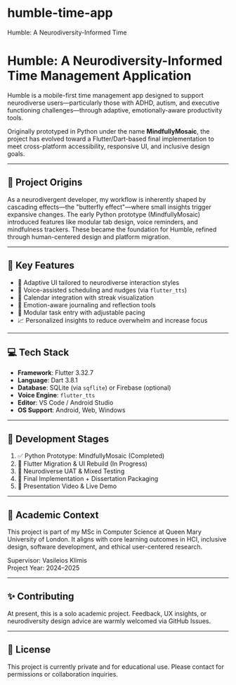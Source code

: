 # humble-time-app
Humble: A Neurodiversity-Informed Time
# Humble: A Neurodiversity-Informed Time Management Application

Humble is a mobile-first time management app designed to support neurodiverse users—particularly those with ADHD, autism, and executive functioning challenges—through adaptive, emotionally-aware productivity tools.

Originally prototyped in Python under the name **MindfullyMosaic**, the project has evolved toward a Flutter/Dart-based final implementation to meet cross-platform accessibility, responsive UI, and inclusive design goals.

---

## 🌈 Project Origins

As a neurodivergent developer, my workflow is inherently shaped by cascading effects—the "butterfly effect"—where small insights trigger expansive changes. The early Python prototype (MindfullyMosaic) introduced features like modular tab design, voice reminders, and mindfulness trackers. These became the foundation for Humble, refined through human-centered design and platform migration.

---

## 📱 Key Features

- 🔄 Adaptive UI tailored to neurodiverse interaction styles  
- 🔔 Voice-assisted scheduling and nudges (via `flutter_tts`)  
- 📅 Calendar integration with streak visualization  
- 🌿 Emotion-aware journaling and reflection tools  
- 🧩 Modular task entry with adjustable pacing  
- 📈 Personalized insights to reduce overwhelm and increase focus  

---

## 💻 Tech Stack

- **Framework**: Flutter 3.32.7  
- **Language**: Dart 3.8.1  
- **Database**: SQLite (via `sqflite`) or Firebase (optional)  
- **Voice Engine**: `flutter_tts`  
- **Editor**: VS Code / Android Studio  
- **OS Support**: Android, Web, Windows

---

## 🧪 Development Stages

1. ✅ Python Prototype: MindfullyMosaic (Completed)  
2. 🚧 Flutter Migration & UI Rebuild (In Progress)  
3. 🔬 Neurodiverse UAT & Mixed Testing  
4. 📕 Final Implementation + Dissertation Packaging  
5. 🎥 Presentation Video & Live Demo

---

## 🧠 Academic Context

This project is part of my MSc in Computer Science at Queen Mary University of London. It aligns with core learning outcomes in HCI, inclusive design, software development, and ethical user-centered research.

Supervisor: Vasileios Klimis  
Project Year: 2024–2025

---

## ✨ Contributing

At present, this is a solo academic project. Feedback, UX insights, or neurodiversity design advice are warmly welcomed via GitHub Issues.

---

## 📄 License

This project is currently private and for educational use. Please contact for permissions or collaboration inquiries.


